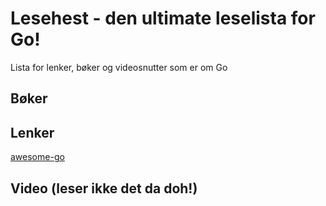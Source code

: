 # Lesehest - den ultimate leselista for Go!
Lista for lenker, bøker og videosnutter som er om Go

## Bøker

## Lenker
[awesome-go](https://github.com/avelino/awesome-go)

## Video (leser ikke det da doh!)

